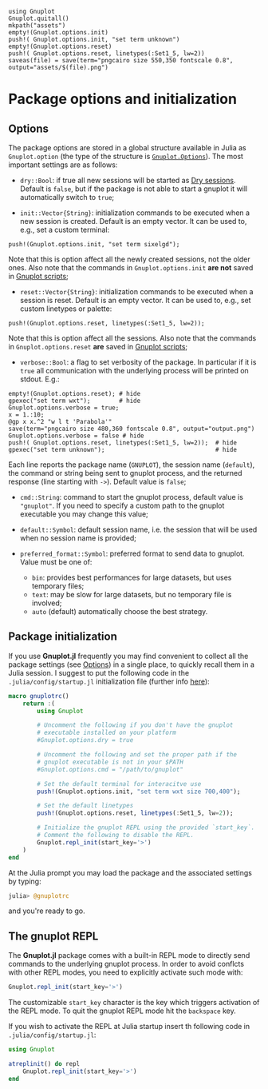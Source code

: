 ```@setup abc
using Gnuplot
Gnuplot.quitall()
mkpath("assets")
empty!(Gnuplot.options.init)
push!( Gnuplot.options.init, "set term unknown")
empty!(Gnuplot.options.reset)
push!( Gnuplot.options.reset, linetypes(:Set1_5, lw=2))
saveas(file) = save(term="pngcairo size 550,350 fontscale 0.8", output="assets/$(file).png")
```

# Package options and initialization

## Options
The package options are stored in a global structure available in Julia as `Gnuplot.option` (the type of the structure is [`Gnuplot.Options`](@ref)).  The most important settings are as follows:

- `dry::Bool`: if true all new sessions will be started as [Dry sessions](@ref).  Default is `false`, but if the package is not able to start a gnuplot it will automatically switch to `true`;

- `init::Vector{String}`: initialization commands to be executed when a new session is created.  Default is an empty vector.  It can be used to, e.g., set a custom terminal:
```@repl abc
push!(Gnuplot.options.init, "set term sixelgd");
```
Note that this is option affect all the newly created sessions, not the older ones.  Also note that the commands in `Gnuplot.options.init` **are not** saved in [Gnuplot scripts](@ref);

- `reset::Vector{String}`: initialization commands to be executed when a session is reset.  Default is an empty vector.  It can be used to, e.g., set custom linetypes or palette:
```@repl abc
push!(Gnuplot.options.reset, linetypes(:Set1_5, lw=2));
```
Note that this is option affect all the sessions.  Also note that the commands in `Gnuplot.options.reset` **are** saved in [Gnuplot scripts](@ref);

- `verbose::Bool`: a flag to set verbosity of the package.  In particular if it is `true` all communication with the underlying process will be printed on stdout. E.g.:
```@repl abc
empty!(Gnuplot.options.reset); # hide
gpexec("set term wxt");        # hide
Gnuplot.options.verbose = true;
x = 1.:10;
@gp x x.^2 "w l t 'Parabola'"
save(term="pngcairo size 480,360 fontscale 0.8", output="output.png")
Gnuplot.options.verbose = false # hide
push!( Gnuplot.options.reset, linetypes(:Set1_5, lw=2));  # hide
gpexec("set term unknown");                               # hide
```
Each line reports the package name (`GNUPLOT`), the session name (`default`), the command or string being sent to gnuplot process, and the returned response (line starting with `->`).  Default value is `false`;

- `cmd::String`: command to start the gnuplot process, default value is `"gnuplot"`.  If you need to specify a custom path to the gnuplot executable you may change this value;

- `default::Symbol`: default session name, i.e. the session that will be used when no session name is provided;

- `preferred_format::Symbol`: preferred format to send data to gnuplot.  Value must be one of:
   - `bin`: provides best performances for large datasets, but uses temporary files;
   - `text`: may be slow for large datasets, but no temporary file is involved;
   - `auto` (default) automatically choose the best strategy.



## Package initialization

If you use **Gnuplot.jl** frequently you may find convenient to collect all the package settings (see [Options](@ref)) in a single place, to quickly recall them in a Julia session.  I suggest to put the following code in the `.julia/config/startup.jl` initialization file (further info [here](https://docs.julialang.org/en/v1/stdlib/REPL/)):
```julia
macro gnuplotrc()
    return :(
        using Gnuplot

        # Uncomment the following if you don't have the gnuplot
        # executable installed on your platform
        #Gnuplot.options.dry = true

        # Uncomment the following and set the proper path if the
        # gnuplot executable is not in your $PATH
        #Gnuplot.options.cmd = "/path/to/gnuplot"

        # Set the default terminal for interacitve use
        push!(Gnuplot.options.init, "set term wxt size 700,400");

        # Set the default linetypes
        push!(Gnuplot.options.reset, linetypes(:Set1_5, lw=2));

        # Initialize the gnuplot REPL using the provided `start_key`.
        # Comment the following to disable the REPL.
        Gnuplot.repl_init(start_key='>')
    )
end
```
At the Julia prompt you may load the package and the associated settings by typing:
```julia
julia> @gnuplotrc
```
and you're ready to go.



## The gnuplot REPL
The **Gnuplot.jl** package comes with a built-in REPL mode to directly send commands to the underlying gnuplot process.  In order to avoid conflcts with other REPL modes, you need to explicitly activate such mode with:
```julia
Gnuplot.repl_init(start_key='>')
```
The customizable `start_key` character is the key which triggers activation of the REPL mode.  To quit the gnuplot REPL mode hit the `backspace` key.

If you wish to activate the REPL at Julia startup insert th following code in `.julia/config/startup.jl`:
```julia
using Gnuplot

atreplinit() do repl
    Gnuplot.repl_init(start_key='>')
end
```
